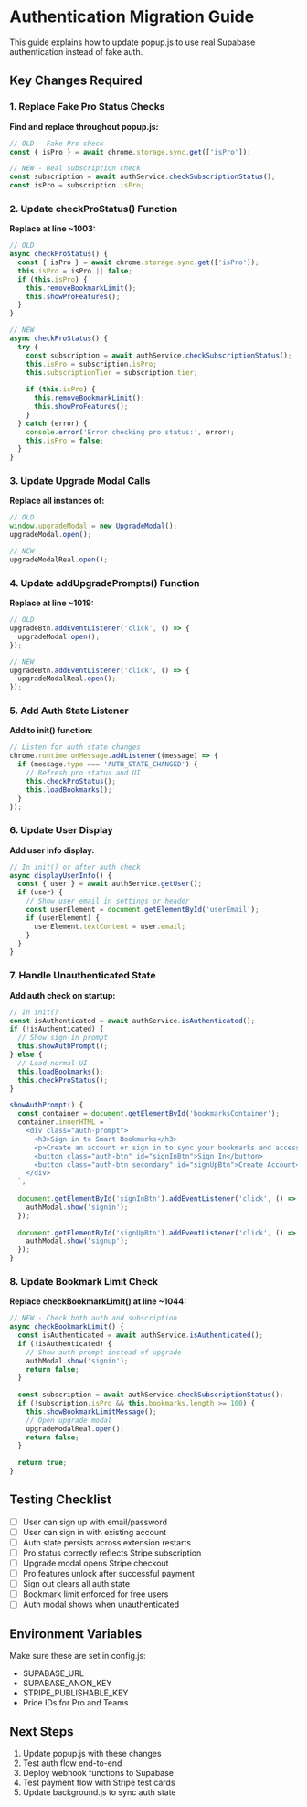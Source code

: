 # Authentication Migration Guide

This guide explains how to update popup.js to use real Supabase authentication instead of fake auth.

## Key Changes Required

### 1. Replace Fake Pro Status Checks

**Find and replace throughout popup.js:**

```javascript
// OLD - Fake Pro check
const { isPro } = await chrome.storage.sync.get(['isPro']);

// NEW - Real subscription check
const subscription = await authService.checkSubscriptionStatus();
const isPro = subscription.isPro;
```

### 2. Update checkProStatus() Function

**Replace at line ~1003:**

```javascript
// OLD
async checkProStatus() {
  const { isPro } = await chrome.storage.sync.get(['isPro']);
  this.isPro = isPro || false;
  if (this.isPro) {
    this.removeBookmarkLimit();
    this.showProFeatures();
  }
}

// NEW
async checkProStatus() {
  try {
    const subscription = await authService.checkSubscriptionStatus();
    this.isPro = subscription.isPro;
    this.subscriptionTier = subscription.tier;
    
    if (this.isPro) {
      this.removeBookmarkLimit();
      this.showProFeatures();
    }
  } catch (error) {
    console.error('Error checking pro status:', error);
    this.isPro = false;
  }
}
```

### 3. Update Upgrade Modal Calls

**Replace all instances of:**

```javascript
// OLD
window.upgradeModal = new UpgradeModal();
upgradeModal.open();

// NEW
upgradeModalReal.open();
```

### 4. Update addUpgradePrompts() Function

**Replace at line ~1019:**

```javascript
// OLD
upgradeBtn.addEventListener('click', () => {
  upgradeModal.open();
});

// NEW
upgradeBtn.addEventListener('click', () => {
  upgradeModalReal.open();
});
```

### 5. Add Auth State Listener

**Add to init() function:**

```javascript
// Listen for auth state changes
chrome.runtime.onMessage.addListener((message) => {
  if (message.type === 'AUTH_STATE_CHANGED') {
    // Refresh pro status and UI
    this.checkProStatus();
    this.loadBookmarks();
  }
});
```

### 6. Update User Display

**Add user info display:**

```javascript
// In init() or after auth check
async displayUserInfo() {
  const { user } = await authService.getUser();
  if (user) {
    // Show user email in settings or header
    const userElement = document.getElementById('userEmail');
    if (userElement) {
      userElement.textContent = user.email;
    }
  }
}
```

### 7. Handle Unauthenticated State

**Add auth check on startup:**

```javascript
// In init()
const isAuthenticated = await authService.isAuthenticated();
if (!isAuthenticated) {
  // Show sign-in prompt
  this.showAuthPrompt();
} else {
  // Load normal UI
  this.loadBookmarks();
  this.checkProStatus();
}

showAuthPrompt() {
  const container = document.getElementById('bookmarksContainer');
  container.innerHTML = `
    <div class="auth-prompt">
      <h3>Sign in to Smart Bookmarks</h3>
      <p>Create an account or sign in to sync your bookmarks and access Pro features.</p>
      <button class="auth-btn" id="signInBtn">Sign In</button>
      <button class="auth-btn secondary" id="signUpBtn">Create Account</button>
    </div>
  `;
  
  document.getElementById('signInBtn').addEventListener('click', () => {
    authModal.show('signin');
  });
  
  document.getElementById('signUpBtn').addEventListener('click', () => {
    authModal.show('signup');
  });
}
```

### 8. Update Bookmark Limit Check

**Replace checkBookmarkLimit() at line ~1044:**

```javascript
// NEW - Check both auth and subscription
async checkBookmarkLimit() {
  const isAuthenticated = await authService.isAuthenticated();
  if (!isAuthenticated) {
    // Show auth prompt instead of upgrade
    authModal.show('signin');
    return false;
  }
  
  const subscription = await authService.checkSubscriptionStatus();
  if (!subscription.isPro && this.bookmarks.length >= 100) {
    this.showBookmarkLimitMessage();
    // Open upgrade modal
    upgradeModalReal.open();
    return false;
  }
  
  return true;
}
```

## Testing Checklist

- [ ] User can sign up with email/password
- [ ] User can sign in with existing account
- [ ] Auth state persists across extension restarts
- [ ] Pro status correctly reflects Stripe subscription
- [ ] Upgrade modal opens Stripe checkout
- [ ] Pro features unlock after successful payment
- [ ] Sign out clears all auth state
- [ ] Bookmark limit enforced for free users
- [ ] Auth modal shows when unauthenticated

## Environment Variables

Make sure these are set in config.js:
- SUPABASE_URL
- SUPABASE_ANON_KEY
- STRIPE_PUBLISHABLE_KEY
- Price IDs for Pro and Teams

## Next Steps

1. Update popup.js with these changes
2. Test auth flow end-to-end
3. Deploy webhook functions to Supabase
4. Test payment flow with Stripe test cards
5. Update background.js to sync auth state